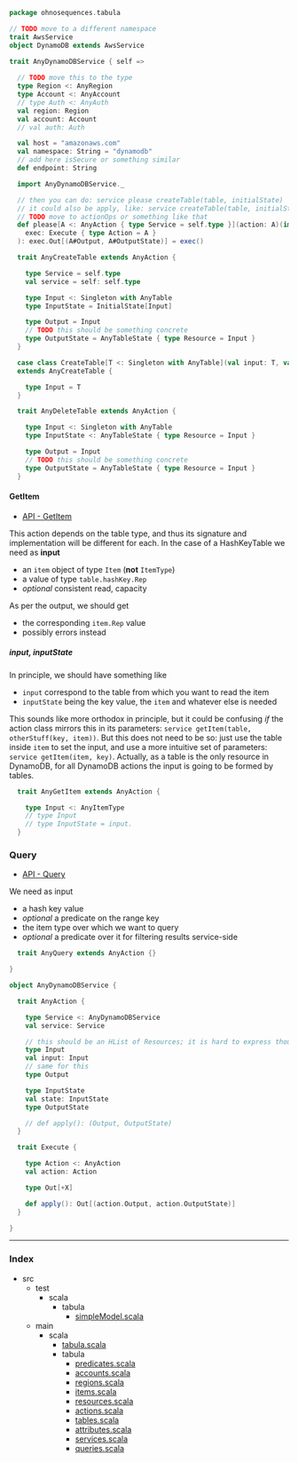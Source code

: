 
```scala
package ohnosequences.tabula

// TODO move to a different namespace
trait AwsService
object DynamoDB extends AwsService

trait AnyDynamoDBService { self =>
  
  // TODO move this to the type
  type Region <: AnyRegion
  type Account <: AnyAccount
  // type Auth <: AnyAuth
  val region: Region
  val account: Account
  // val auth: Auth

  val host = "amazonaws.com"
  val namespace: String = "dynamodb"
  // add here isSecure or something similar
  def endpoint: String

  import AnyDynamoDBService._

  // then you can do: service please createTable(table, initialState)
  // it could also be apply, like: service createTable(table, initialState)
  // TODO move to actionOps or something like that
  def please[A <: AnyAction { type Service = self.type }](action: A)(implicit
    exec: Execute { type Action = A }
  ): exec.Out[(A#Output, A#OutputState)] = exec()

  trait AnyCreateTable extends AnyAction {

    type Service = self.type
    val service = self: self.type

    type Input <: Singleton with AnyTable
    type InputState = InitialState[Input]

    type Output = Input
    // TODO this should be something concrete
    type OutputState = AnyTableState { type Resource = Input }
  }

  case class CreateTable[T <: Singleton with AnyTable](val input: T, val state: InitialState[T])
  extends AnyCreateTable {

    type Input = T
  }

  trait AnyDeleteTable extends AnyAction {

    type Input <: Singleton with AnyTable
    type InputState <: AnyTableState { type Resource = Input }

    type Output = Input
    // TODO this should be something concrete
    type OutputState = AnyTableState { type Resource = Input }
  }
```


#### GetItem

- [API - GetItem](http://docs.aws.amazon.com/amazondynamodb/latest/APIReference/API_GetItem.html)

This action depends on the table type, and thus its signature and implementation will be different for each. In the case of a HashKeyTable we need as **input**

- an `item` object of type `Item` (**not** `ItemType`)
- a value of type `table.hashKey.Rep`
- _optional_ consistent read, capacity

As per the output, we should get

- the corresponding `item.Rep` value
- possibly errors instead

##### input, inputState

In principle, we should have something like

- `input` correspond to the table from which you want to read the item
- `inputState` being the key value, the `item` and whatever else is needed

This sounds like more orthodox in principle, but it could be confusing _if_ the action class mirrors this in its parameters: `service getItem(table, otherStuff(key, item))`. But this does not need to be so: just use the table inside `item` to set the input, and use a more intuitive set of parameters: `service getItem(item, key)`. Actually, as a table is the only resource in DynamoDB, for all DynamoDB actions the input is going to be formed by tables.
  


```scala
  trait AnyGetItem extends AnyAction {

    type Input <: AnyItemType
    // type Input
    // type InputState = input.
  }
```


### Query

- [API - Query](http://docs.aws.amazon.com/amazondynamodb/latest/APIReference/API_Query.html)

We need as input
  
- a hash key value
- _optional_ a predicate on the range key
- the item type over which we want to query
- _optional_ a predicate over it for filtering results service-side


```scala
  trait AnyQuery extends AnyAction {}

}

object AnyDynamoDBService {

  trait AnyAction {

    type Service <: AnyDynamoDBService
    val service: Service

    // this should be an HList of Resources; it is hard to express though
    type Input
    val input: Input
    // same for this
    type Output

    type InputState
    val state: InputState
    type OutputState

    // def apply(): (Output, OutputState) 
  }

  trait Execute {

    type Action <: AnyAction
    val action: Action

    type Out[+X]

    def apply(): Out[(action.Output, action.OutputState)]
  }

}

```


------

### Index

+ src
  + test
    + scala
      + tabula
        + [simpleModel.scala][test/scala/tabula/simpleModel.scala]
  + main
    + scala
      + [tabula.scala][main/scala/tabula.scala]
      + tabula
        + [predicates.scala][main/scala/tabula/predicates.scala]
        + [accounts.scala][main/scala/tabula/accounts.scala]
        + [regions.scala][main/scala/tabula/regions.scala]
        + [items.scala][main/scala/tabula/items.scala]
        + [resources.scala][main/scala/tabula/resources.scala]
        + [actions.scala][main/scala/tabula/actions.scala]
        + [tables.scala][main/scala/tabula/tables.scala]
        + [attributes.scala][main/scala/tabula/attributes.scala]
        + [services.scala][main/scala/tabula/services.scala]
        + [queries.scala][main/scala/tabula/queries.scala]

[test/scala/tabula/simpleModel.scala]: ../../../test/scala/tabula/simpleModel.scala.md
[main/scala/tabula.scala]: ../tabula.scala.md
[main/scala/tabula/predicates.scala]: predicates.scala.md
[main/scala/tabula/accounts.scala]: accounts.scala.md
[main/scala/tabula/regions.scala]: regions.scala.md
[main/scala/tabula/items.scala]: items.scala.md
[main/scala/tabula/resources.scala]: resources.scala.md
[main/scala/tabula/actions.scala]: actions.scala.md
[main/scala/tabula/tables.scala]: tables.scala.md
[main/scala/tabula/attributes.scala]: attributes.scala.md
[main/scala/tabula/services.scala]: services.scala.md
[main/scala/tabula/queries.scala]: queries.scala.md
